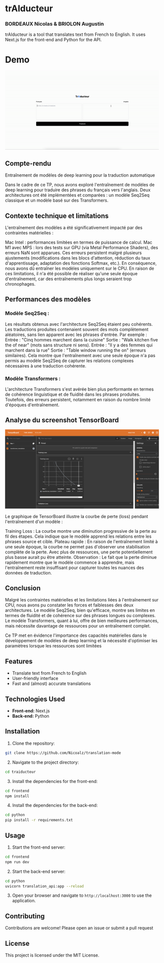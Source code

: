 # trAIducteur
### BORDEAUX Nicolas & BRIOLON Augustin

trAIducteur is a tool that translates text from French to English. It uses Next.js for the front-end and Python for the API.

# Demo
![Demo](demo.gif)

## Compte-rendu

Entraînement de modèles de deep learning pour la traduction automatique

Dans le cadre de ce TP, nous avons exploré l'entraînement de modèles de deep learning pour traduire des phrases du français vers l'anglais. Deux architectures ont été implémentées et comparées : un modèle Seq2Seq classique et un modèle basé sur des Transformers.

## Contexte technique et limitations
L'entraînement des modèles a été significativement impacté par des contraintes matérielles :

Mac Intel : performances limitées en termes de puissance de calcul.
Mac M1 avec MPS : lors des tests sur GPU (via Metal Performance Shaders), des erreurs NaN sont apparues. Ces erreurs persistent malgré plusieurs ajustements (modifications dans les blocs d'attention, réduction du taux d'apprentissage, adaptation des fonctions Softmax, etc.). En conséquence, nous avons dû entraîner les modèles uniquement sur le CPU.
En raison de ces limitations, il n'a été possible de réaliser qu'une seule époque d'entraînement, car des entraînements plus longs seraient trop chronophages.

## Performances des modèles

### Modèle Seq2Seq :

Les résultats obtenus avec l'architecture Seq2Seq étaient peu cohérents.
Les traductions produites contenaient souvent des mots complètement aléatoires, sans lien apparent avec les phrases d'entrée. Par exemple :
Entrée : "Cinq hommes marchent dans la cuisine"
Sortie : "Walk kitchen five the of near" (mots sans structure ni sens).
Entrée : "Il y a des femmes qui marchent dans la rue"
Sortie : "Table window running the on" (erreurs similaires).
Cela montre que l'entraînement avec une seule époque n'a pas permis au modèle Seq2Seq de capturer les relations complexes nécessaires à une traduction cohérente.

### Modèle Transformers :

L'architecture Transformers s'est avérée bien plus performante en termes de cohérence linguistique et de fluidité dans les phrases produites. Toutefois, des erreurs persistent, notamment en raison du nombre limité d'époques d'entraînement.

## Analyse du screenshot TensorBoard

![TensorBoard](tensorboard.png)

Le graphique de TensorBoard illustre la courbe de perte (loss) pendant l'entraînement d'un modèle :

Training Loss : La courbe montre une diminution progressive de la perte au fil des étapes. Cela indique que le modèle apprend les relations entre les phrases source et cible.
Plateau rapide : En raison de l'entraînement limité à une seule époque, la courbe ne permet pas d'observer une stabilisation complète de la perte. Avec plus de ressources, une perte potentiellement plus basse aurait pu être atteinte.
Observation : Le fait que la perte diminue rapidement montre que le modèle commence à apprendre, mais l'entraînement reste insuffisant pour capturer toutes les nuances des données de traduction.

## Conclusion
Malgré les contraintes matérielles et les limitations liées à l'entraînement sur CPU, nous avons pu constater les forces et faiblesses des deux architectures. Le modèle Seq2Seq, bien qu'efficace, montre ses limites en termes de fluidité et de cohérence sur des phrases longues ou complexes. Le modèle Transformers, quant à lui, offre de bien meilleures performances, mais nécessite davantage de ressources pour un entraînement complet.

Ce TP met en évidence l'importance des capacités matérielles dans le développement de modèles de deep learning et la nécessité d'optimiser les paramètres lorsque les ressources sont limitées

## Features

- Translate text from French to English
- User-friendly interface
- Fast and (almost) accurate translations

## Technologies Used

- **Front-end:** Next.js
- **Back-end:** Python

## Installation

1. Clone the repository:
  ```bash
  git clone https://github.com/Nicoalz/translation-mode
  ```
2. Navigate to the project directory:
  ```bash
  cd traiducteur
  ```
3. Install the dependencies for the front-end:
  ```bash
  cd frontend
  npm install
  ```
4. Install the dependencies for the back-end:
  ```bash
  cd python
  pip install -r requirements.txt
  ```

## Usage

1. Start the front-end server:
  ```bash
  cd frontend
  npm run dev
  ```
2. Start the back-end server:
  ```bash
  cd python
  uvicorn translation_api:app --reload
  ```

3. Open your browser and navigate to `http://localhost:3000` to use the application.

## Contributing

Contributions are welcome! Please open an issue or submit a pull request

## License

This project is licensed under the MIT License.